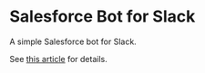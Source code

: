 # Salesforce Bot for Slack

A simple Salesforce bot for Slack.

See [this article](http://coenraets.org) for details.
